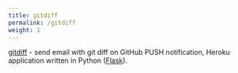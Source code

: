 ```yaml
---
title: gitdiff
permalink: /gitdiff
weight: 1
---
```


<a href="https://github.com/kalimatas/gitdiff" target="_blank">gitdiff</a> - send email with git diff on GitHub PUSH notification, Heroku application written in Python (<a href="http://flask.pocoo.org/" target="_blank">Flask</a>).
